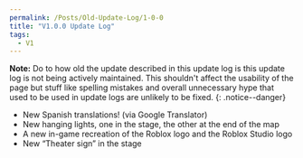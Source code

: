 ```yaml
---
permalink: /Posts/Old-Update-Log/1-0-0
title: "V1.0.0 Update Log"
tags:
  - V1
---
```


**Note:** Do to how old the update described in this update log is this update log is not being actively maintained. This shouldn't affect the usability of the page but stuff like spelling mistakes and overall unnecessary hype that used to be used in update logs are unlikely to be fixed.
{: .notice--danger}

* New Spanish translations! (via Google Translator)
* New hanging lights, one in the stage, the other at the end of the map
* A new in-game recreation of the Roblox logo and the Roblox Studio logo
* New “Theater sign” in the stage